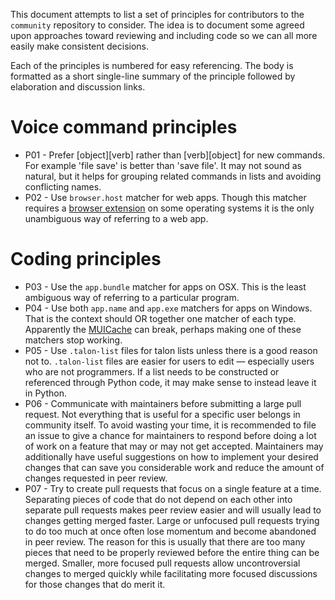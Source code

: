 This document attempts to list a set of principles for contributors to the `community` repository to consider. The idea is to document some agreed upon approaches toward reviewing and including code so we can all more easily make consistent decisions.

Each of the principles is numbered for easy referencing. The body is formatted as a short single-line summary of the principle followed by elaboration and discussion links.

# Voice command principles

- P01 - Prefer [object][verb] rather than [verb][object] for new commands. For example 'file save' is better than 'save file'. It may not sound as natural, but it helps for grouping related commands in lists and avoiding conflicting names.
- P02 - Use `browser.host` matcher for web apps. Though this matcher requires a [browser extension](https://github.com/talonhub/community/blob/main/apps/README.md) on some operating systems it is the only unambiguous way of referring to a web app.

# Coding principles

- P03 - Use the `app.bundle` matcher for apps on OSX. This is the least ambiguous way of referring to a particular program.
- P04 - Use both `app.name` and `app.exe` matchers for apps on Windows. That is the context should OR together one matcher of each type. Apparently the [MUICache](https://www.magnetforensics.com/blog/forensic-analysis-of-muicache-files-in-windows/) can break, perhaps making one of these matchers stop working.
- P05 - Use `.talon-list` files for talon lists unless there is a good reason not to. `.talon-list` files are easier for users to edit — especially users who are not programmers. If a list needs to be constructed or referenced through Python code, it may make sense to instead leave it in Python.
- P06 - Communicate with maintainers before submitting a large pull request. Not everything that is useful for a specific user belongs in community itself. To avoid wasting your time, it is recommended to file an issue to give a chance for maintainers to respond before doing a lot of work on a feature that may or may not get accepted. Maintainers may additionally have useful suggestions on how to implement your desired changes that can save you considerable work and reduce the amount of changes requested in peer review.
- P07 - Try to create pull requests that focus on a single feature at a time. Separating pieces of code that do not depend on each other into separate pull requests makes peer review easier and will usually lead to changes getting merged faster. Large or unfocused pull requests trying to do too much at once often lose momentum and become abandoned in peer review. The reason for this is usually that there are too many pieces that need to be properly reviewed before the entire thing can be merged. Smaller, more focused pull requests allow uncontroversial changes to merged quickly while facilitating more focused discussions for those changes that do merit it.
